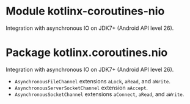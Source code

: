 # Module kotlinx-coroutines-nio

Integration with asynchronous IO on JDK7+ (Android API level 26).

# Package kotlinx.coroutines.nio

Integration with asynchronous IO on JDK7+ (Android API level 26).

* `AsynchronousFileChannel` extensions `aLock`, `aRead`, and `aWrite`.
* `AsynchronousServerSocketChannel` extension `aAccept`.
* `AsynchronousSocketChannel` extensions `aConnect`, `aRead`, and `aWrite`.
